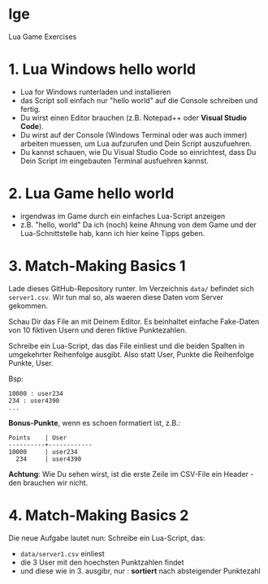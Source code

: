 # lge
Lua Game Exercises

# 1. Lua Windows hello world
- Lua for Windows runterladen und installieren
- das Script soll einfach nur "hello world" auf die Console schreiben und fertig.
- Du wirst einen Editor brauchen (z.B. Notepad++ oder **Visual Studio Code**).
- Du wirst auf der Console (Windows Terminal oder was auch immer) arbeiten muessen, um Lua aufzurufen und Dein Script auszufuehren.
- Du kannst schauen, wie Du Visual Studio Code so einrichtest, dass Du Dein Script im eingebauten Terminal ausfuehren kannst.

# 2. Lua Game hello world
- irgendwas im Game durch ein einfaches Lua-Script anzeigen
- z.B. "hello, world"
Da ich (noch) keine Ahnung von dem Game und der Lua-Schnittstelle hab, kann ich hier keine Tipps geben.

# 3. Match-Making Basics 1
Lade dieses GitHub-Repository runter. Im Verzeichnis `data/` befindet sich `server1.csv`. Wir tun mal so, als waeren diese Daten vom Server gekommen.

Schau Dir das File an mit Deinem Editor. Es beinhaltet einfache Fake-Daten von 10 fiktiven Usern und deren fiktive Punktezahlen.

Schreibe ein Lua-Script, das das File einliest und die beiden Spalten in umgekehrter Reihenfolge ausgibt. Also statt User, Punkte die Reihenfolge Punkte, User.

Bsp:

```
10000 : user234
234 : user4390
...
```

**Bonus-Punkte**, wenn es schoen formatiert ist, z.B.:

```
Points    | User
----------+------------
10000     | user234
  234     | user4390
```

**Achtung**: Wie Du sehen wirst, ist die erste Zeile im CSV-File ein Header - den brauchen wir nicht.

# 4. Match-Making Basics 2
Die neue Aufgabe lautet nun: Schreibe ein Lua-Script, das:

- `data/server1.csv` einliest
- die 3 User mit den hoechsten Punktzahlen findet
- und diese wie in 3. ausgibr, nur : **sortiert** nach absteigender Punktezahl


